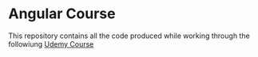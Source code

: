 # Angular Course
This repository contains all the code produced while working through the followiung [Udemy Course](https://www.udemy.com/course/the-complete-guide-to-angular-2)
